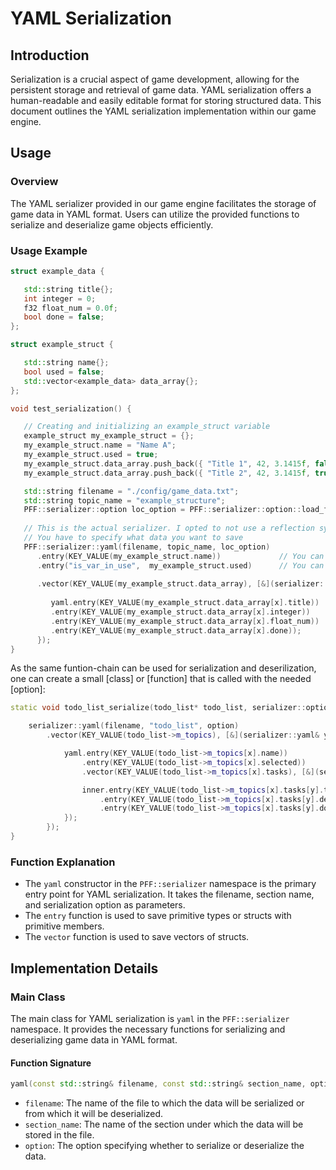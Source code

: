 # YAML Serialization

## Introduction
Serialization is a crucial aspect of game development, allowing for the persistent storage and retrieval of game data. YAML serialization offers a human-readable and easily editable format for storing structured data. This document outlines the YAML serialization implementation within our game engine.

## Usage

### Overview
The YAML serializer provided in our game engine facilitates the storage of game data in YAML format. Users can utilize the provided functions to serialize and deserialize game objects efficiently.

### Usage Example
```cpp
struct example_data {

   std::string title{};
   int integer = 0;
   f32 float_num = 0.0f;
   bool done = false;
};

struct example_struct {

   std::string name{};
   bool used = false;
   std::vector<example_data> data_array{};
};

void test_serialization() {

   // Creating and initializing an example_struct variable
   example_struct my_example_struct = {};
   my_example_struct.name = "Name A";
   my_example_struct.used = true;
   my_example_struct.data_array.push_back({ "Title 1", 42, 3.1415f, false });
   my_example_struct.data_array.push_back({ "Title 2", 42, 3.1415f, true });

   std::string filename = "./config/game_data.txt";                                // Name of file that should be used to read/write
   std::string topic_name = "example_structure";                                   // Name of the serialized block in file
   PFF::serializer::option loc_option = PFF::serializer::option::load_from_file;   // Defines wheter the serializer should save or load. The options are: option::load_from_file or option::save_to_file
   
   // This is the actual serializer. I opted to not use a reflection system
   // You have to specify what data you want to save
   PFF::serializer::yaml(filename, topic_name, loc_option)			
      .entry(KEY_VALUE(my_example_struct.name))             // You can use the KEY_VALUE() macro to automaticly determin the name of the saved field. Here: "name"
      .entry("is_var_in_use",  my_example_struct.used)      // You can also provide a custom name for the field
      
      .vector(KEY_VALUE(my_example_struct.data_array), [&](serializer::yaml& yaml, const u64 x) {
      
         yaml.entry(KEY_VALUE(my_example_struct.data_array[x].title))
         .entry(KEY_VALUE(my_example_struct.data_array[x].integer))
         .entry(KEY_VALUE(my_example_struct.data_array[x].float_num))
         .entry(KEY_VALUE(my_example_struct.data_array[x].done));
      });
}
```

As the same funtion-chain can be used for serialization and deserilization, one can create a small [class] or [function] that is called with the needed [option]: 
```cpp
static void todo_list_serialize(todo_list* todo_list, serializer::option option, const std::string& filename = "./config/todo_list.txt") {

    serializer::yaml(filename, "todo_list", option)
        .vector(KEY_VALUE(todo_list->m_topics), [&](serializer::yaml& yaml, const u64 x) {

            yaml.entry(KEY_VALUE(todo_list->m_topics[x].name))
                .entry(KEY_VALUE(todo_list->m_topics[x].selected))
                .vector(KEY_VALUE(todo_list->m_topics[x].tasks), [&](serializer::yaml& inner, const u64 y) {

                inner.entry(KEY_VALUE(todo_list->m_topics[x].tasks[y].title))
                    .entry(KEY_VALUE(todo_list->m_topics[x].tasks[y].description))
                    .entry(KEY_VALUE(todo_list->m_topics[x].tasks[y].done));
            });
        });
}
```

### Function Explanation
- The `yaml` constructor in the `PFF::serializer` namespace is the primary entry point for YAML serialization. It takes the filename, section name, and serialization option as parameters.
- The `entry` function is used to save primitive types or structs with primitive members.
- The `vector` function is used to save vectors of structs.

## Implementation Details

### Main Class
The main class for YAML serialization is `yaml` in the `PFF::serializer` namespace. It provides the necessary functions for serializing and deserializing game data in YAML format.

#### Function Signature
```cpp
yaml(const std::string& filename, const std::string& section_name, option option);
```

- `filename`: The name of the file to which the data will be serialized or from which it will be deserialized.
- `section_name`: The name of the section under which the data will be stored in the file.
- `option`: The option specifying whether to serialize or deserialize the data.
